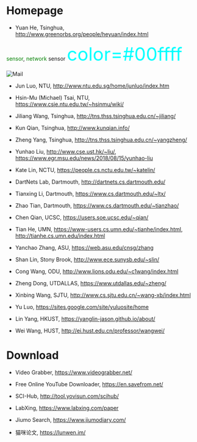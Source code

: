 

# Homepage

- Yuan He, Tsinghua, http://www.greenorbs.org/people/heyuan/index.html  

<font color="green">sensor</font>, <font color="green">network</font>
sensor
<font color=#00ffff size=72>color=#00ffff</font>

![Mail](https://img.shields.io/badge/mail-orange.svg)





- Jun Luo, NTU, http://www.ntu.edu.sg/home/junluo/index.htm
- Hsin-Mu (Michael) Tsai, NTU, https://www.csie.ntu.edu.tw/~hsinmu/wiki/

- Jiliang Wang, Tsinghua, http://tns.thss.tsinghua.edu.cn/~jiliang/
- Kun Qian, Tsinghua, http://www.kunqian.info/
- Zheng Yang, Tsinghua, http://tns.thss.tsinghua.edu.cn/~yangzheng/




- Yunhao Liu, http://www.cse.ust.hk/~liu/, https://www.egr.msu.edu/news/2018/08/15/yunhao-liu




- Kate Lin, NCTU, https://people.cs.nctu.edu.tw/~katelin/

- DartNets Lab, Dartmouth, http://dartnets.cs.dartmouth.edu/
- Tianxing Li, Dartmouth, https://www.cs.dartmouth.edu/~ltx/
- Zhao Tian, Dartmouth, https://www.cs.dartmouth.edu/~tianzhao/

- Chen Qian, UCSC, https://users.soe.ucsc.edu/~qian/

- Tian He, UMN, https://www-users.cs.umn.edu/~tianhe/index.html, http://tianhe.cs.umn.edu/index.html


- Yanchao Zhang, ASU, https://web.asu.edu/cnsg/zhang

- Shan Lin, Stony Brook, http://www.ece.sunysb.edu/~slin/

- Cong Wang, ODU, http://www.lions.odu.edu/~c1wang/index.html

- Zheng Dong, UTDALLAS, https://www.utdallas.edu/~zheng/


- Xinbing Wang, SJTU, http://www.cs.sjtu.edu.cn/~wang-xb/index.html

- Yu Luo, https://sites.google.com/site/yuluosite/home



- Lin Yang, HKUST, https://yanglin-jason.github.io/about/

- Wei Wang, HUST, http://ei.hust.edu.cn/professor/wangwei/


# Download
- Video Grabber, https://www.videograbber.net/
- Free Online YouTube Downloader, https://en.savefrom.net/

- SCI-Hub, http://tool.yovisun.com/scihub/
- LabXing, https://www.labxing.com/paper
- Jiumo Search, https://www.jiumodiary.com/
- 猫咪论文, https://lunwen.im/




